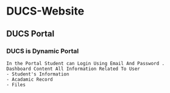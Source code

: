 # DUCS-Website
## DUCS Portal
### DUCS is Dynamic Portal 
```
In the Portal Student can Login Using Email And Password .
Dashboard Content All Information Related To User
- Student's Information
- Acadamic Record
- Files
```

